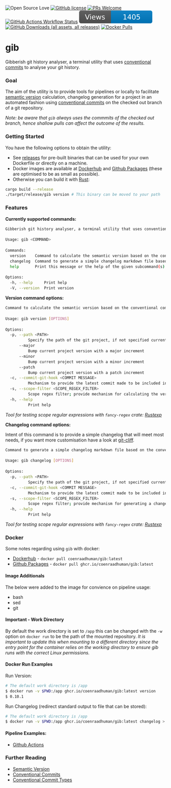![Open Source Love](https://badges.frapsoft.com/os/v2/open-source.svg?v=103) [![GitHub license](https://img.shields.io/badge/licence-GPL--3.0-blue)](LICENSE) [![PRs Welcome](https://img.shields.io/badge/PRs-welcome-green.svg)](https://github.com/coenraadhuman/gib/fork) [![GitHub Actions Workflow Status](https://img.shields.io/github/actions/workflow/status/coenraadhuman/gib/update-version-changelog.yaml?branch=main)](https://github.com/coenraadhuman/gib/actions/workflows/update-version-changelog.yaml)
 [![Image of github-profile-views-counter](https://github.com/coenraadhuman/github-profile-views-counter/blob/master/svg/613868422/badge.svg)](https://github.com/coenraadhuman/github-profile-views-counter/blob/master/readme/613868422/year.md) [![GitHub Downloads (all assets, all releases)](https://img.shields.io/github/downloads/coenraadhuman/gib/total?label=Github%20Downloads)](https://github.com/coenraadhuman/gib/releases/latest) [![Docker Pulls](https://img.shields.io/docker/pulls/coenraadhuman/gib?label=Docker%20Hub%20Pulls)](https://hub.docker.com/r/coenraadhuman/gib)

# gib

Gibberish git history analyser, a terminal utility that uses [conventional commits](https://www.conventionalcommits.org/en/v1.0.0/) to analyse your git history.

### Goal

The aim of the utility is to provide tools for pipelines or locally to facilitate [semantic version](https://semver.org/) calculation, changelog generation for a project in an automated fashion using [conventional commits](https://www.conventionalcommits.org/en/v1.0.0/) on the checked out branch of a git repository.

_Note: be aware that `gib` always uses the commmits of the checked out branch, hence shallow pulls can affect the outcome of the results._

### Getting Started

You have the following options to obtain the utility:

- See [releases](https://github.com/coenraadhuman/gib/releases) for pre-built binaries that can be used for your own Dockerfile or directly on a machine.
- Docker images are available at [Dockerhub](https://hub.docker.com/r/coenraadhuman/gib) and [Github Packages](https://github.com/coenraadhuman/gib/pkgs/container/gib) (these are optimised to be as small as possible).
- Otherwise you can build it with [Rust](https://www.rust-lang.org/learn/get-started):

```bash
cargo build --release
./target/release/gib version # This binary can be moved to your path
```

### Features

__Currently supported commands:__

```bash
Gibberish git history analyser, a terminal utility that uses conventional commits to analyse your git history

Usage: gib <COMMAND>

Commands:
  version    Command to calculate the semantic version based on the conventional commits of the current branch
  changelog  Command to generate a simple changelog markdown file based on the conventional commmits and tags of the current branch
  help       Print this message or the help of the given subcommand(s)

Options:
  -h, --help     Print help
  -V, --version  Print version
```

__Version command options:__

```bash
Command to calculate the semantic version based on the conventional commits of the current branch

Usage: gib version [OPTIONS]

Options:
  -p, --path <PATH>
          Specify the path of the git project, if not specified current directory will be used
      --major
          Bump current project version with a major increment
      --minor
          Bump current project version with a minor increment
      --patch
          Bump current project version with a patch increment
  -c, --commit-git-hook <COMMIT MESSAGE>
          Mechanism to provide the latest commit made to be included in project version calculation, this takes precedence when used inconjunction with either major, minor or patch flags
  -s, --scope-filter <SCOPE_REGEX_FILTER>
          Scope regex filter; provide mechanism for calculating the version of a project within a monorepo based of a regular expression
  -h, --help
          Print help
```

_Tool for testing scope regular expressions with `fancy-regex` crate: [Rustexp](https://rustexp.lpil.uk/)_

__Changelog command options:__

Intent of this command is to provide a simple changelog that will meet most needs, if you want more customisation have a look at [git-cliff](https://git-cliff.org/).

```bash
Command to generate a simple changelog markdown file based on the conventional commmits and tags of the current branch

Usage: gib changelog [OPTIONS]

Options:
  -p, --path <PATH>
          Specify the path of the git project, if not specified current directory will be used
  -c, --commit-git-hook <COMMIT MESSAGE>
          Mechanism to provide the latest commit made to be included in changelog generation
  -s, --scope-filter <SCOPE_REGEX_FILTER>
          Scope regex filter; provide mechanism for generating a changelog for a specific project within a monorepo based of a regular expression
  -h, --help
          Print help
```

_Tool for testing scope regular expressions with `fancy-regex` crate: [Rustexp](https://rustexp.lpil.uk/)_

### Docker

Some notes regarding using `gib` with docker:

- [Dockerhub](https://hub.docker.com/repository/docker/coenraadhuman/gib/general) - `docker pull coenraadhuman/gib:latest`
- [Github Packages](https://github.com/coenraadhuman/gib/pkgs/container/gib) - `docker pull ghcr.io/coenraadhuman/gib:latest`

#### Image Additionals
The below were added to the image for convience on pipeline usage:
- bash
- sed
- git

#### Important - Work Directory

By default the work directory is set to `/app` this can be changed with the `-w` option on `docker run` to be the path of the mounted repository. _It is important to update this when mounting to a different directory since the entry point for the container relies on the working directory to ensure gib runs with the correct Linux permissions._

#### Docker Run Examples

Run Version:
```bash
# The default work directory is /app
$ docker run -v $PWD:/app ghcr.io/coenraadhuman/gib:latest version
$ 0.10.1
```

Run Changelog (redirect standard output to file that can be stored):
```bash
# The default work directory is /app
$ docker run -v $PWD:/app ghcr.io/coenraadhuman/gib:latest changelog > CHANGELOG.md
```

#### Pipeline Examples:
- [Github Actions](./.docs/github-pipeline-example.md)

### Further Reading

- [Semantic Version](https://semver.org/)
- [Conventional Commits](https://www.conventionalcommits.org/en/)
- [Conventional Commit Types](https://github.com/semantic-gitlog/semantic-gitlog/blob/master/docs/en-us/fundamentals/commit-types.md)
